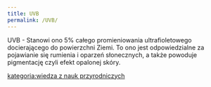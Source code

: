 ```yaml
---
title: UVB
permalink: /UVB/
---
```


UVB - Stanowi ono 5% całego promieniowania ultrafioletowego docierającego do powierzchni Ziemi. To ono jest odpowiedzialne za pojawianie się rumienia i oparzeń słonecznych, a także powoduje pigmentację czyli efekt opalonej skóry.

[kategoria:wiedza z nauk przyrodniczych](/kategoria:wiedza_z_nauk_przyrodniczych "wikilink")